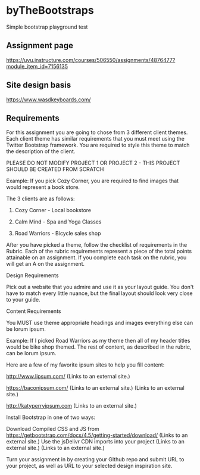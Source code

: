 # byTheBootstraps
 Simple bootstrap playground test

## Assignment page

https://uvu.instructure.com/courses/506550/assignments/4876477?module_item_id=7156135

## Site design basis

https://www.wasdkeyboards.com/

## Requirements

For this assignment you are going to chose from 3 different client themes.  Each client theme has similar requirements that you must meet using the Twitter Bootstrap framework.  You are required to style this theme to match the description of the client.

PLEASE DO NOT MODIFY PROJECT 1 OR PROJECT 2 - THIS PROJECT SHOULD BE CREATED FROM SCRATCH

Example:  If you pick Cozy Corner, you are required to find images that would represent a book store.  

The 3 clients are as follows:

1. Cozy Corner - Local bookstore

2. Calm Mind - Spa and Yoga Classes

3. Road Warriors - Bicycle sales shop 

After you have picked a theme, follow the checklist of requirements in the Rubric.  Each of the rubric requirements represent a piece of the total points attainable on an assignment.  If you complete each task on the rubric, you will get an A on the assignment.  

Design Requirements

Pick out a website that you admire and use it as your layout guide.  You don't have to match every little nuance, but the final layout should look very close to your guide.

Content Requirements

You MUST use theme appropriate headings and images everything else can be lorum ipsum.

Example:  If I picked Road Warriors as my theme then all of my header titles would be bike shop themed.  The rest of content, as described in the rubric, can be lorum ipsum.

Here are a few of my favorite ipsum sites to help you fill content:

http://www.lipsum.com/ (Links to an external site.)

https://baconipsum.com/ (Links to an external site.) (Links to an external site.)

http://katyperryipsum.com (Links to an external site.)

Install Bootstrap in one of two ways:

Download Compiled CSS and JS from https://getbootstrap.com/docs/4.5/getting-started/download/ (Links to an external site.)
Use the jsDelivr CDN imports into your project
 (Links to an external site.) (Links to an external site.)

Turn your assignment in by creating your GIthub repo and submit URL to your project, as well as URL to your selected design inspiration site.